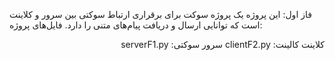 فاز اول:
این پروژه یک پروژه سوکت برای برقراری ارتباط سوکتی بین سرور و کلاینت است که توانایی ارسال و دریافت پیام‌های متنی را دارد.
فایل‌های پروژه:

<div style="text-align: right;">
serverF1.py :سرور سوکتی
clientF2.py :کلاینت کالینت
</div>
